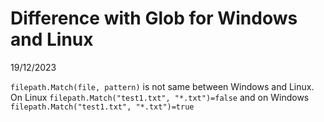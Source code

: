 # Difference with Glob for Windows and Linux
19/12/2023

`filepath.Match(file, pattern)` is not same between Windows and Linux.
On Linux `filepath.Match("test1.txt", "*.txt")=false` and on Windows
`filepath.Match("test1.txt", "*.txt")=true`
